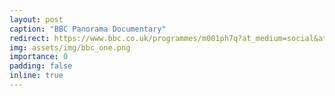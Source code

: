 ```yaml
---
layout: post
caption: "BBC Panorama Documentary"
redirect: https://www.bbc.co.uk/programmes/m001ph7q?at_medium=social&at_campaign=Social_Flow&at_link_id=31E9265C-3ABA-11EE-AC4C-3A0479A687CD&at_campaign_type=owned&at_format=video&at_ptr_name=twitter&at_link_type=web_link&at_bbc_team=editorial&at_link_origin=BBCPanorama
img: assets/img/bbc_one.png
importance: 0
padding: false
inline: true
---
```

